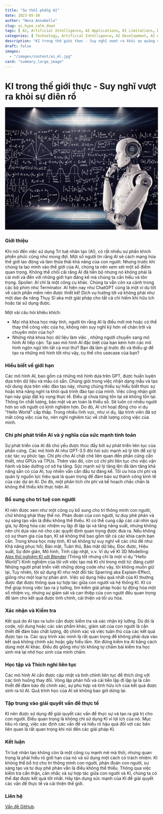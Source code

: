 ```yaml
---
title: "Sự thổi phồng AI"
date: 2023-05-30
author: "Nova Annabella"
slug: ai_hype_calm_down
tags: [ AI, Artificial Intelligence, AI Applications, KI Limitations, Development, Validation, Collaboration, Continuous Learning, Problem Solving ]
categories: [ Technology, Artificial Intelligence, AI Development, AI Applications ]
description: "KI trong thế giới thực - Suy nghĩ vượt ra khỏi sự quảng cáo"
draft: false
images:
  - "/images/content/ai_ml.jpg"
card: "summary_large_image"
---
```



# KI trong thế giới thực - Suy nghĩ vượt ra khỏi sự điên rồ

[![ai_ml](/images/content/ai_ml.jpg)](https://vi.wikipedia.org/wiki/Trí_tuệ_nhân_tạo_yếu)

### Giới thiệu

Khi nói đến việc sử dụng Trí tuệ nhân tạo (AI), có rất nhiều sự phấn khích phiền phức cũng như mong đợi.
Một số người tin rằng AI sẽ cách mạng hóa thế giới lao động và làm thừa thãi khả năng của con người. Nhưng trước
khi chúng ta lao mình vào thế giới của AI, chúng ta nên xem xét một số điểm quan trọng. Không thể chối cãi rằng AI đã tiến bộ
nhưng nó không phải là cái mới và đến với những giới hạn đáng kể mà chúng ta cần hiểu và tôn trọng.
Spoiler: AI chỉ là một công cụ khác. Chúng ta vẫn còn xa cảnh trong các bộ phim như Terminator.
AI hiện nay như ChatGPT cũng là một ví dụ tốt về cách phần mềm nên được thiết kế! Dịch vụ hướng tới và
không phải như một dao đa năng Thụy Sĩ aka một giải pháp cho tất cả chỉ hiếm khi hữu ích hoặc tái sử dụng được.

Một vài câu hỏi khiêu khích:

* Mọi nhà khoa học máy tính, người tin rằng AI là điều mới mẻ hoặc có thể thay thế công việc của họ, không nên
  suy nghĩ kỹ hơn về chân trời và chuyên môn của họ?
* Những nhà khoa học dữ liệu làm việc , những người chuyển sang mô hình AI
  tiếp cận: Tại sao mô hình AI đặc biệt của bạn kém hơn các mô hình ngôn ngữ lớn tất cả mọi thứ? Bạn đã
  làm gì trước đó và thiếu gì để tạo ra những mô hình tốt như vậy, cụ thể cho usecase của bạn?


### Hiểu biết về giới hạn

Các mô hình AI, bao gồm cả những mô hình dựa trên GPT, được huấn luyện dựa trên dữ liệu và mẫu có sẵn. Chúng giỏi trong
việc nhận dạng mẫu và tạo nội dung dựa trên việc đào tạo này, nhưng chúng thiếu sự hiểu biết thực sự hoặc khả năng nghĩ
ra khỏi quá trình đào tạo của mình. Việc công nhận giới hạn này giúp đặt kỳ vọng thực tế. Điều gì chưa từng tồn tại sẽ
không tồn tại. Thông tin chất lượng, bảo mật và an toàn là thiểu số. Sẽ luôn có nhiều người hơn so với người có kinh
nghiệm hơn. Do đó, AI chỉ hoạt động cho ví dụ "Hello World" cấp thấp. Trong nhiều lĩnh vực, như ví dụ, lập trình viên đã
sợ mất công việc của họ, nên nghĩ nghiêm túc về chất lượng công việc của mình.

### Chi phí phát triển AI và ý nghĩa của sức mạnh tính toán

Sự phát triển của AI đã chủ yếu được thúc đẩy bởi sự phát triển liên tục của phần cứng. Các mô hình AI như
GPT-3.5 đòi hỏi sức mạnh xử lý lớn để xử lý các tác vụ phức tạp. Chi phí cho AI chặt chẽ liên quan đến
phần cứng cần thiết, như GPUs và TPUs. Thêm vào đó, còn có chi phí liên tục cho việc vận hành và
bảo dưỡng cơ sở hạ tầng. Sức mạnh xử lý tăng lên đã làm tăng khả năng sẵn có của AI, tuy nhiên
vẫn cần đầu tư đáng kể. Tối ưu hóa chi phí và quản lý nguồn lực hiệu quả là quan trọng để đảm bảo 
sự thành công kinh tế của các dự án AI. Do đó, một phân tích chi phí và kế hoạch chắc chắn là 
không thể thiếu khi thực hiện AI.

### Bổ sung cho trí tuệ con người

KI nên được xem như một công cụ bổ sung cho trí thông minh con người, chứ không phải thay thế nó. Phán đoán của con người,
tư duy phê phán và sự sáng tạo vẫn là điều không thể thiếu. KI có thể cung cấp các cái nhìn quý giá, tự động hóa
các nhiệm vụ lặp đi lặp lại và tăng năng suất, nhưng không nên chỉ dựa vào nó cho các quyết định quan trọng
được đưa ra. Nếu không có sự tham gia của bạn, KI sẽ không thể bao gồm tất cả các khía cạnh bạn cần.
Trong khoa học máy tính, KI sẽ không tự suy nghĩ về các chủ đề như: Khả năng phục hồi, Bảo mật, Tuân thủ, Bảo mật dữ liệu,
Đọc được, Hiệu suất, Sự đơn giản, Mô hình, Tính cập nhật, v.v.
Ví dụ về KI 3D Modelling: [Alex thử nghiệm KI với Blender](https://www.youtube.com/watch?v=x60zHw_z4NM&t=460s) (Trông tốt
nhưng chỉ là một ví dụ "Hello World")
Kinh nghiệm của tôi với việc tạo mã KI chỉ trong một từ: đáng cười! Những người phát triển viết những dòng code như vậy, tôi
không muốn giữ lại. Tuy nhiên, tôi sử dụng KI như một đối tác Sparring aka Explain-Effect, giống như một loại tự phản ánh.
Việc sử dụng hiệu quả nhất của KI thường được đạt được thông qua sự hợp tác giữa con người và hệ thống KI. KI có thể giúp
trong việc tạo ra ý tưởng, tìm kiếm giải pháp hoặc tự động hóa một số nhiệm vụ, nhưng sự giám sát và can thiệp của con người
đều quan trọng để làm cho kết quả được tinh chỉnh, cải thiện và tối ưu hóa.

### Xác nhận và Kiểm tra

Kết quả do AI tạo ra luôn cần được kiểm tra và xác nhận kỹ lưỡng. Dù đó là code, nội dung hoặc các sản phẩm khác, giám
sát của con người là cần thiết để đảm bảo chất lượng, độ chính xác và việc tuân thủ của các kết quả được tạo ra. Các quy
trình xác minh là rất quan trọng để không phải dựa vào kết quả không chính xác hoặc gây hiểu lầm. Xin đừng kiểm tra AI
bằng cách dùng một AI khác. Điều đó giống như tôi không tự chấm bài kiểm tra học sinh mà lại nhờ học sinh của mình chấm.

### Học tập và Thích nghi liên tục

Các mô hình AI cần được cập nhật và tinh chỉnh liên tục để thích ứng với các tình huống thay đổi. Vòng lặp phản hồi và
cải tiến lặp đi lặp lại là cần thiết để đảm bảo độ chính xác, sự phù hợp và tính hữu ích của kết quả được sinh ra từ AI.
Quá trình học của AI sẽ không bao giờ dừng lại.

### Tập trung vào giải quyết vấn đề thực tế

KI nên được sử dụng để giải quyết các vấn đề thực sự và tạo ra giá trị cho con người. Điều quan trọng là không chỉ sử
dụng KI vì lợi ích của nó. Mục tiêu rõ ràng, việc xác định các vấn đề và hiểu rõ hậu quả đối với các bên liên quan là
rất quan trọng khi nói đến các giải pháp KI.

### Kết luận

Trí tuệ nhân tạo không còn là một công cụ mạnh mẽ mà thôi, nhưng quan trọng là phải hiểu rõ giới hạn của nó và sử dụng
một cách có trách nhiệm. KI không thể bổ trợ cho trí thông minh con người, phán đoán con người, sự sáng tạo và tư duy
phê phán vẫn là điều không thể thiếu. Thông qua việc kiểm tra cẩn thận, cân nhắc và sự hợp tác giữa con người và KI,
chúng ta có thể đạt được kết quả tốt nhất. Hãy tận dụng sức mạnh của KI để giải quyết các vấn đề thực tế và cải thiện
thế giới.

### Liên hệ

[Vấn đề GitHub](https://github.com/NovaAnnabella/the_unspoken/issues/new/choose).
